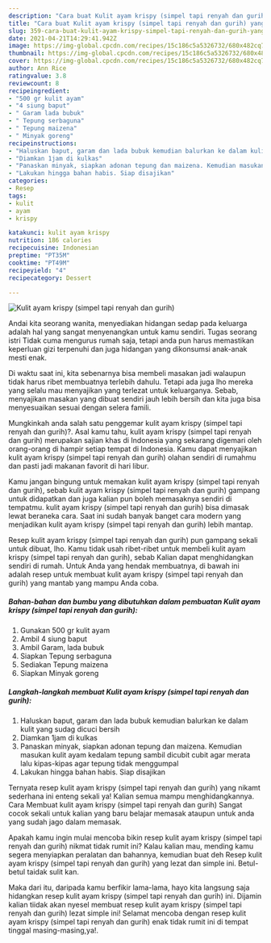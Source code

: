```yaml
---
description: "Cara buat Kulit ayam krispy (simpel tapi renyah dan gurih) yang enak Untuk Jualan"
title: "Cara buat Kulit ayam krispy (simpel tapi renyah dan gurih) yang enak Untuk Jualan"
slug: 359-cara-buat-kulit-ayam-krispy-simpel-tapi-renyah-dan-gurih-yang-enak-untuk-jualan
date: 2021-04-21T14:29:41.942Z
image: https://img-global.cpcdn.com/recipes/15c186c5a5326732/680x482cq70/kulit-ayam-krispy-simpel-tapi-renyah-dan-gurih-foto-resep-utama.jpg
thumbnail: https://img-global.cpcdn.com/recipes/15c186c5a5326732/680x482cq70/kulit-ayam-krispy-simpel-tapi-renyah-dan-gurih-foto-resep-utama.jpg
cover: https://img-global.cpcdn.com/recipes/15c186c5a5326732/680x482cq70/kulit-ayam-krispy-simpel-tapi-renyah-dan-gurih-foto-resep-utama.jpg
author: Ann Rice
ratingvalue: 3.8
reviewcount: 8
recipeingredient:
- "500 gr kulit ayam"
- "4 siung baput"
- " Garam lada bubuk"
- " Tepung serbaguna"
- " Tepung maizena"
- " Minyak goreng"
recipeinstructions:
- "Haluskan baput, garam dan lada bubuk kemudian balurkan ke dalam kulit yang sudag dicuci bersih"
- "Diamkan 1jam di kulkas"
- "Panaskan minyak, siapkan adonan tepung dan maizena. Kemudian masukan kulit ayam kedalam tepung sambil dicubit cubit agar merata lalu kipas-kipas agar tepung tidak menggumpal"
- "Lakukan hingga bahan habis. Siap disajikan"
categories:
- Resep
tags:
- kulit
- ayam
- krispy

katakunci: kulit ayam krispy 
nutrition: 186 calories
recipecuisine: Indonesian
preptime: "PT35M"
cooktime: "PT49M"
recipeyield: "4"
recipecategory: Dessert

---
```



![Kulit ayam krispy (simpel tapi renyah dan gurih)](https://img-global.cpcdn.com/recipes/15c186c5a5326732/680x482cq70/kulit-ayam-krispy-simpel-tapi-renyah-dan-gurih-foto-resep-utama.jpg)

Andai kita seorang wanita, menyediakan hidangan sedap pada keluarga adalah hal yang sangat menyenangkan untuk kamu sendiri. Tugas seorang istri Tidak cuma mengurus rumah saja, tetapi anda pun harus memastikan keperluan gizi terpenuhi dan juga hidangan yang dikonsumsi anak-anak mesti enak.

Di waktu  saat ini, kita sebenarnya bisa membeli masakan jadi walaupun tidak harus ribet membuatnya terlebih dahulu. Tetapi ada juga lho mereka yang selalu mau menyajikan yang terlezat untuk keluarganya. Sebab, menyajikan masakan yang dibuat sendiri jauh lebih bersih dan kita juga bisa menyesuaikan sesuai dengan selera famili. 



Mungkinkah anda salah satu penggemar kulit ayam krispy (simpel tapi renyah dan gurih)?. Asal kamu tahu, kulit ayam krispy (simpel tapi renyah dan gurih) merupakan sajian khas di Indonesia yang sekarang digemari oleh orang-orang di hampir setiap tempat di Indonesia. Kamu dapat menyajikan kulit ayam krispy (simpel tapi renyah dan gurih) olahan sendiri di rumahmu dan pasti jadi makanan favorit di hari libur.

Kamu jangan bingung untuk memakan kulit ayam krispy (simpel tapi renyah dan gurih), sebab kulit ayam krispy (simpel tapi renyah dan gurih) gampang untuk didapatkan dan juga kalian pun boleh memasaknya sendiri di tempatmu. kulit ayam krispy (simpel tapi renyah dan gurih) bisa dimasak lewat beraneka cara. Saat ini sudah banyak banget cara modern yang menjadikan kulit ayam krispy (simpel tapi renyah dan gurih) lebih mantap.

Resep kulit ayam krispy (simpel tapi renyah dan gurih) pun gampang sekali untuk dibuat, lho. Kamu tidak usah ribet-ribet untuk membeli kulit ayam krispy (simpel tapi renyah dan gurih), sebab Kalian dapat menghidangkan sendiri di rumah. Untuk Anda yang hendak membuatnya, di bawah ini adalah resep untuk membuat kulit ayam krispy (simpel tapi renyah dan gurih) yang mantab yang mampu Anda coba.

<!--inarticleads1-->

##### Bahan-bahan dan bumbu yang dibutuhkan dalam pembuatan Kulit ayam krispy (simpel tapi renyah dan gurih):

1. Gunakan 500 gr kulit ayam
1. Ambil 4 siung baput
1. Ambil  Garam, lada bubuk
1. Siapkan  Tepung serbaguna
1. Sediakan  Tepung maizena
1. Siapkan  Minyak goreng




<!--inarticleads2-->

##### Langkah-langkah membuat Kulit ayam krispy (simpel tapi renyah dan gurih):

1. Haluskan baput, garam dan lada bubuk kemudian balurkan ke dalam kulit yang sudag dicuci bersih
1. Diamkan 1jam di kulkas
1. Panaskan minyak, siapkan adonan tepung dan maizena. Kemudian masukan kulit ayam kedalam tepung sambil dicubit cubit agar merata lalu kipas-kipas agar tepung tidak menggumpal
1. Lakukan hingga bahan habis. Siap disajikan




Ternyata resep kulit ayam krispy (simpel tapi renyah dan gurih) yang nikamt sederhana ini enteng sekali ya! Kalian semua mampu menghidangkannya. Cara Membuat kulit ayam krispy (simpel tapi renyah dan gurih) Sangat cocok sekali untuk kalian yang baru belajar memasak ataupun untuk anda yang sudah jago dalam memasak.

Apakah kamu ingin mulai mencoba bikin resep kulit ayam krispy (simpel tapi renyah dan gurih) nikmat tidak rumit ini? Kalau kalian mau, mending kamu segera menyiapkan peralatan dan bahannya, kemudian buat deh Resep kulit ayam krispy (simpel tapi renyah dan gurih) yang lezat dan simple ini. Betul-betul taidak sulit kan. 

Maka dari itu, daripada kamu berfikir lama-lama, hayo kita langsung saja hidangkan resep kulit ayam krispy (simpel tapi renyah dan gurih) ini. Dijamin kalian tiidak akan nyesel membuat resep kulit ayam krispy (simpel tapi renyah dan gurih) lezat simple ini! Selamat mencoba dengan resep kulit ayam krispy (simpel tapi renyah dan gurih) enak tidak rumit ini di tempat tinggal masing-masing,ya!.

